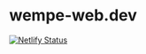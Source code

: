 # wempe-web.dev

[![Netlify Status](https://api.netlify.com/api/v1/badges/5b5e5bbc-35be-4194-a4de-9eab0dce1987/deploy-status)](https://app.netlify.com/sites/sharp-wescoff-008314/deploys)
